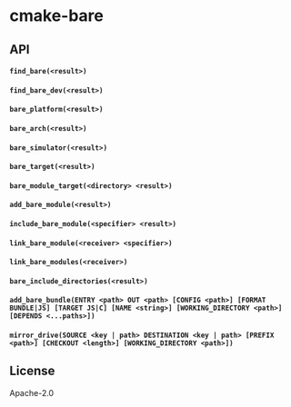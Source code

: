 # cmake-bare

## API

#### `find_bare(<result>)`

#### `find_bare_dev(<result>)`

#### `bare_platform(<result>)`

#### `bare_arch(<result>)`

#### `bare_simulator(<result>)`

#### `bare_target(<result>)`

#### `bare_module_target(<directory> <result>)`

#### `add_bare_module(<result>)`

#### `include_bare_module(<specifier> <result>)`

#### `link_bare_module(<receiver> <specifier>)`

#### `link_bare_modules(<receiver>)`

#### `bare_include_directories(<result>)`

#### `add_bare_bundle(ENTRY <path> OUT <path> [CONFIG <path>] [FORMAT BUNDLE|JS] [TARGET JS|C] [NAME <string>] [WORKING_DIRECTORY <path>] [DEPENDS <...paths>])`

#### `mirror_drive(SOURCE <key | path> DESTINATION <key | path> [PREFIX <path>] [CHECKOUT <length>] [WORKING_DIRECTORY <path>])`

## License

Apache-2.0
